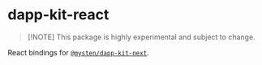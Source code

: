 # dapp-kit-react

> [!NOTE] This package is highly experimental and subject to change.

React bindings for [`@mysten/dapp-kit-next`](https://github.com/MystenLabs/ts-sdks).
